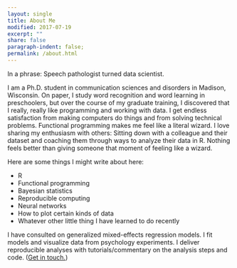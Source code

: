 ```yaml
---
layout: single
title: About Me
modified: 2017-07-19
excerpt: ""
share: false
paragraph-indent: false;
permalink: /about.html
---
```


In a phrase: Speech pathologist turned data scientist. 

I am a Ph.D. student in communication sciences and disorders in Madison, 
Wisconsin. On paper, I study word recognition and word learning in preschoolers,
but over the course of my graduate training, I discovered that I really, really 
like programming and working with data. I get endless satisfaction from making 
computers do things and from solving technical problems. Functional programming makes
me feel like a literal wizard. I love sharing my enthusiasm with others: Sitting
down with a colleague and their dataset and coaching them through ways to
analyze their data in R. Nothing feels better than giving someone that moment of
feeling like a wizard.

Here are some things I might write about here:

* R
* Functional programming
* Bayesian statistics
* Reproducible computing
* Neural networks
* How to plot certain kinds of data
* Whatever other little thing I have learned to do recently

I have consulted on generalized mixed-effects regression models. I fit models
and visualize data from psychology experiments. I deliver reproducible analyses
with tutorials/commentary on the analysis steps and code.
([Get in touch.](mailto:tjmahrweb@gmail.com))
